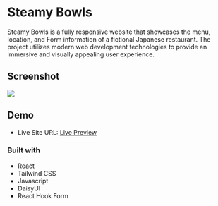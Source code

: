 # Steamy Bowls

Steamy Bowls is a fully responsive website that showcases the menu, location, and Form information of a fictional Japanese restaurant. The project utilizes modern web development technologies to provide an immersive and visually appealing user experience.

## Screenshot
<img src="/assets/website-screenshot.png" />

## Demo

- Live Site URL: [Live Preview](https://steamy-bowls.netlify.app/)

### Built with

- React
- Tailwind CSS
- Javascript
- DaisyUI
- React Hook Form

